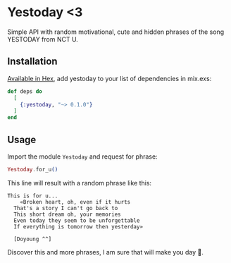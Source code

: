 # Yestoday <3

Simple API with random motivational, cute and hidden phrases of the song YESTODAY from NCT U.

## Installation

[Available in Hex](https://hexdocs.pm/yestoday), add yestoday to your list of dependencies in mix.exs:

```elixir
def deps do
  [
    {:yestoday, "~> 0.1.0"}
  ]
end
```

## Usage

Import the module `Yestoday` and request for phrase:

```elixir
Yestoday.for_u()
```

This line will result with a random phrase like this:

```terminal
This is for u...
    «Broken heart, oh, even if it hurts
  That's a story I can't go back to
  This short dream oh, your memories
  Even today they seem to be unforgettable
  If everything is tomorrow then yesterday»

  [Doyoung ^^]
```

Discover this and more phrases, I am sure that will make you day 💚.
